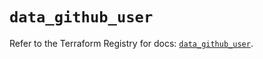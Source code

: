 # `data_github_user`

Refer to the Terraform Registry for docs: [`data_github_user`](https://registry.terraform.io/providers/integrations/github/6.4.0/docs/data-sources/user).
